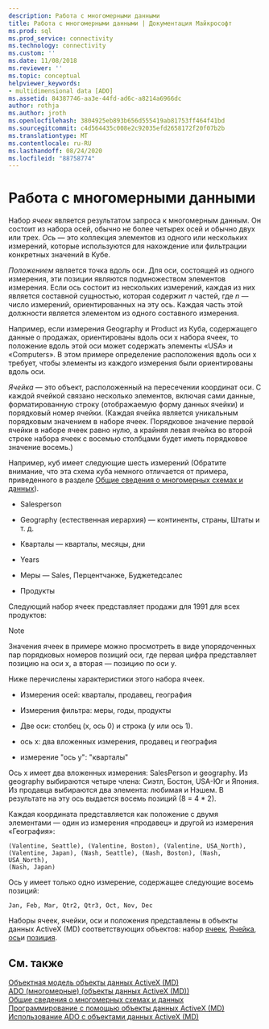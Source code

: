 ```yaml
---
description: Работа с многомерными данными
title: Работа с многомерными данными | Документация Майкрософт
ms.prod: sql
ms.prod_service: connectivity
ms.technology: connectivity
ms.custom: ''
ms.date: 11/08/2018
ms.reviewer: ''
ms.topic: conceptual
helpviewer_keywords:
- multidimensional data [ADO]
ms.assetid: 84387746-aa3e-44fd-ad6c-a8214a6966dc
author: rothja
ms.author: jroth
ms.openlocfilehash: 3804925eb893b656d555419ab81753ff464f41bd
ms.sourcegitcommit: c4d564435c008e2c92035efd2658172f20f07b2b
ms.translationtype: MT
ms.contentlocale: ru-RU
ms.lasthandoff: 08/24/2020
ms.locfileid: "88758774"
---
```

# <a name="working-with-multidimensional-data"></a>Работа с многомерными данными
Набор *ячеек* является результатом запроса к многомерным данным. Он состоит из набора осей, обычно не более четырех осей и обычно двух или трех. *Ось* — это коллекция элементов из одного или нескольких измерений, которые используются для нахождение или фильтрации конкретных значений в Кубе.  
  
 *Положением* является точка вдоль оси. Для оси, состоящей из одного измерения, эти позиции являются подмножеством элементов измерения. Если ось состоит из нескольких измерений, каждая из них является составной сущностью, которая содержит *n* частей, где *n* — число измерений, ориентированных на эту ось. Каждая часть этой должности является элементом из одного составного измерения.  
  
 Например, если измерения Geography и Product из Куба, содержащего данные о продажах, ориентированы вдоль оси x набора ячеек, то положение вдоль этой оси может содержать элементы «USA» и «Computers». В этом примере определение расположения вдоль оси x требует, чтобы элементы из каждого измерения были ориентированы вдоль оси.  
  
 *Ячейка* — это объект, расположенный на пересечении координат оси. С каждой ячейкой связано несколько элементов, включая сами данные, форматированную строку (отображаемую форму данных ячейки) и порядковый номер ячейки. (Каждая ячейка является уникальным порядковым значением в наборе ячеек. Порядковое значение первой ячейки в наборе ячеек равно нулю, а крайняя левая ячейка во второй строке набора ячеек с восемью столбцами будет иметь порядковое значение восемь.)  
  
 Например, куб имеет следующие шесть измерений (Обратите внимание, что эта схема куба немного отличается от примера, приведенного в разделе [Общие сведения о многомерных схемах и данных](./overview-of-multidimensional-schemas-and-data.md)).  
  
-   Salesperson  
  
-   Geography (естественная иерархия) — континенты, страны, Штаты и т. д.  
  
-   Кварталы — кварталы, месяцы, дни  
  
-   Years  
  
-   Меры — Sales, Перцентчанже, Буджетедсалес  
  
-   Продукты  
  
 Следующий набор ячеек представляет продажи для 1991 для всех продуктов:  
  
> [!NOTE]
>  Значения ячеек в примере можно просмотреть в виде упорядоченных пар порядковых номеров позиций оси, где первая цифра представляет позицию на оси x, а вторая — позицию по оси y.  
  
 Ниже перечислены характеристики этого набора ячеек.  
  
-   Измерения осей: кварталы, продавец, география  
  
-   Измерения фильтра: меры, годы, продукты  
  
-   Две оси: столбец (x, ось 0) и строка (y или ось 1).  
  
-   ось x: два вложенных измерения, продавец и география  
  
-   измерение "ось y": "кварталы"  
  
 Ось x имеет два вложенных измерения: SalesPerson и geography. Из geography выбираются четыре члена: Сиэтл, Бостон, USA-Юг и Япония. Из продавца выбираются два элемента: любимая и Нэшем. В результате на эту ось выдается восемь позиций (8 = 4 * 2).  
  
 Каждая координата представляется как положение с двумя элементами — один из измерения «продавец» и другой из измерения «География»:  
  
```console
(Valentine, Seattle), (Valentine, Boston), (Valentine, USA_North),  
(Valentine, Japan), (Nash, Seattle), (Nash, Boston), (Nash, USA_North),  
(Nash, Japan)  
```  
  
 Ось y имеет только одно измерение, содержащее следующие восемь позиций:  
  
```console
Jan, Feb, Mar, Qtr2, Qtr3, Oct, Nov, Dec  
```  
  
 Наборы ячеек, ячейки, оси и положения представлены в объекты данных ActiveX (MD) соответствующих объектов: набор [ячеек](../../reference/ado-md-api/cellset-object-ado-md.md), [Ячейка](../../reference/ado-md-api/cell-object-ado-md.md), [ось](../../reference/ado-md-api/axis-object-ado-md.md)и [позиция](../../reference/ado-md-api/position-object-ado-md.md).  
  
## <a name="see-also"></a>См. также  
 [Объектная модель объекты данных ActiveX (MD)](../../reference/ado-md-api/ado-md-object-model.md)   
 [ADO (многомерные) (объекты данных ActiveX (MD))](./ado-multidimensional-ado-md.md)   
 [Общие сведения о многомерных схемах и данных](./overview-of-multidimensional-schemas-and-data.md)   
 [Программирование с помощью объекты данных ActiveX (MD)](./programming-with-ado-md.md)   
 [Использование ADO с объектами данных ActiveX (MD)](./using-ado-with-ado-md.md)